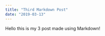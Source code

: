 ```yaml
---
title: "Third Markdown Post"
date: "2019-03-13"
---
```

Hello this is my 3 post made using Markdown!

